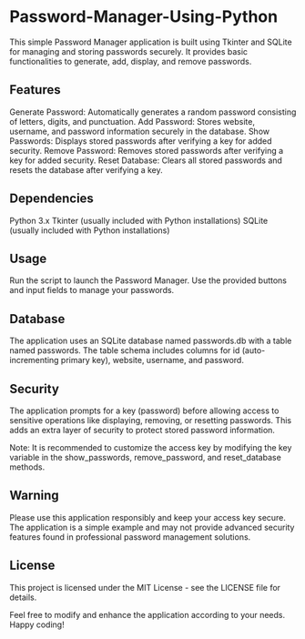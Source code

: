 # Password-Manager-Using-Python
This simple Password Manager application is built using Tkinter and SQLite for managing and storing passwords securely. It provides basic functionalities to generate, add, display, and remove passwords.

## Features
Generate Password: Automatically generates a random password consisting of letters, digits, and punctuation.
Add Password: Stores website, username, and password information securely in the database.
Show Passwords: Displays stored passwords after verifying a key for added security.
Remove Password: Removes stored passwords after verifying a key for added security.
Reset Database: Clears all stored passwords and resets the database after verifying a key.

## Dependencies
Python 3.x
Tkinter (usually included with Python installations)
SQLite (usually included with Python installations)

## Usage
Run the script to launch the Password Manager.
Use the provided buttons and input fields to manage your passwords.

## Database
The application uses an SQLite database named passwords.db with a table named passwords. The table schema includes columns for id (auto-incrementing primary key), website, username, and password.

## Security
The application prompts for a key (password) before allowing access to sensitive operations like displaying, removing, or resetting passwords. This adds an extra layer of security to protect stored password information.

Note: It is recommended to customize the access key by modifying the key variable in the show_passwords, remove_password, and reset_database methods.

## Warning
Please use this application responsibly and keep your access key secure. The application is a simple example and may not provide advanced security features found in professional password management solutions.

## License
This project is licensed under the MIT License - see the LICENSE file for details.

Feel free to modify and enhance the application according to your needs. Happy coding!

